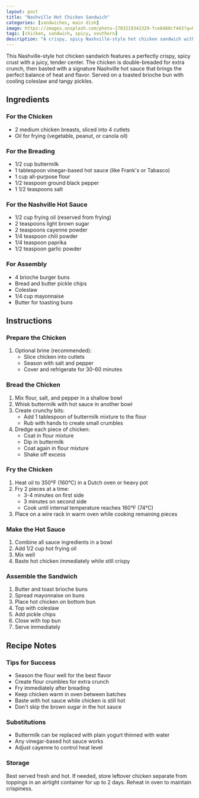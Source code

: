 ```yaml
---
layout: post
title: "Nashville Hot Chicken Sandwich"
categories: [sandwiches, main dish]
image: https://images.unsplash.com/photo-1703219342329-fce8488cf443?q=80&w=1740&auto=format&fit=crop
tags: [chicken, sandwich, spicy, southern]
description: "A crispy, spicy Nashville-style hot chicken sandwich with a perfectly seasoned crust, served on a brioche bun with creamy coleslaw and pickles."
---
```


This Nashville-style hot chicken sandwich features a perfectly crispy, spicy crust with a juicy, tender center. The chicken is double-breaded for extra crunch, then basted with a signature Nashville hot sauce that brings the perfect balance of heat and flavor. Served on a toasted brioche bun with cooling coleslaw and tangy pickles.

## Ingredients

### For the Chicken
- 2 medium chicken breasts, sliced into 4 cutlets
- Oil for frying (vegetable, peanut, or canola oil)

### For the Breading
- 1/2 cup buttermilk
- 1 tablespoon vinegar-based hot sauce (like Frank's or Tabasco)
- 1 cup all-purpose flour
- 1/2 teaspoon ground black pepper
- 1 1/2 teaspoons salt

### For the Nashville Hot Sauce
- 1/2 cup frying oil (reserved from frying)
- 2 teaspoons light brown sugar
- 2 teaspoons cayenne powder
- 1/4 teaspoon chili powder
- 1/4 teaspoon paprika
- 1/2 teaspoon garlic powder

### For Assembly
- 4 brioche burger buns
- Bread and butter pickle chips
- Coleslaw
- 1/4 cup mayonnaise
- Butter for toasting buns

## Instructions

### Prepare the Chicken
1. Optional brine (recommended):
   - Slice chicken into cutlets
   - Season with salt and pepper
   - Cover and refrigerate for 30-60 minutes

### Bread the Chicken
1. Mix flour, salt, and pepper in a shallow bowl
2. Whisk buttermilk with hot sauce in another bowl
3. Create crunchy bits:
   - Add 1 tablespoon of buttermilk mixture to the flour
   - Rub with hands to create small crumbles
4. Dredge each piece of chicken:
   - Coat in flour mixture
   - Dip in buttermilk
   - Coat again in flour mixture
   - Shake off excess

### Fry the Chicken
1. Heat oil to 350°F (160°C) in a Dutch oven or heavy pot
2. Fry 2 pieces at a time:
   - 3-4 minutes on first side
   - 3 minutes on second side
   - Cook until internal temperature reaches 160°F (74°C)
3. Place on a wire rack in warm oven while cooking remaining pieces

### Make the Hot Sauce
1. Combine all sauce ingredients in a bowl
2. Add 1/2 cup hot frying oil
3. Mix well
4. Baste hot chicken immediately while still crispy

### Assemble the Sandwich
1. Butter and toast brioche buns
2. Spread mayonnaise on buns
3. Place hot chicken on bottom bun
4. Top with coleslaw
5. Add pickle chips
6. Close with top bun
7. Serve immediately

## Recipe Notes

### Tips for Success
- Season the flour well for the best flavor
- Create flour crumbles for extra crunch
- Fry immediately after breading
- Keep chicken warm in oven between batches
- Baste with hot sauce while chicken is still hot
- Don't skip the brown sugar in the hot sauce

### Substitutions
- Buttermilk can be replaced with plain yogurt thinned with water
- Any vinegar-based hot sauce works
- Adjust cayenne to control heat level

### Storage
Best served fresh and hot. If needed, store leftover chicken separate from toppings in an airtight container for up to 2 days. Reheat in oven to maintain crispiness. 